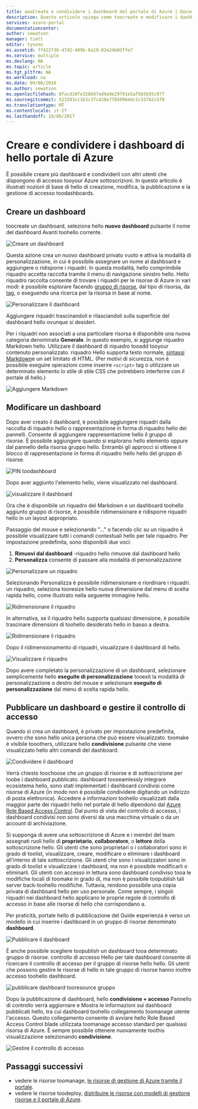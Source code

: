 ```yaml
---
title: aaaCreate e condividere i dashboard del portale di Azure | Documenti Microsoft
description: Questo articolo spiega come toocreate e modificare i dashboard in hello portale di Azure.
services: azure-portal
documentationcenter: 
author: sewatson
manager: timlt
editor: tysonn
ms.assetid: ff422f36-47d2-409b-8a19-02e24b03ffe7
ms.service: multiple
ms.devlang: NA
ms.topic: article
ms.tgt_pltfrm: NA
ms.workload: na
ms.date: 09/06/2016
ms.author: sewatson
ms.openlocfilehash: 0facd10fe3284d7ad9a9e29791e5af5b5b95c97f
ms.sourcegitcommit: 523283cc1b3c37c428e77850964dc1c33742c5f0
ms.translationtype: MT
ms.contentlocale: it-IT
ms.lasthandoff: 10/06/2017
---
```

# <a name="create-and-share-dashboards-in-hello-azure-portal"></a>Creare e condividere i dashboard di hello portale di Azure
È possibile creare più dashboard e condividerli con altri utenti che dispongono di accesso tooyour Azure sottoscrizioni.  In questo articolo è illustrati nozioni di base di hello di creazione, modifica, la pubblicazione e la gestione di accesso toodashboards.

## <a name="create-a-dashboard"></a>Creare un dashboard
toocreate un dashboard, seleziona hello **nuovo dashboard** pulsante il nome del dashboard Avanti toohello corrente.  

![Creare un dashboard](./media/azure-portal-dashboards/new-dashboard.png)

Questa azione crea un nuovo dashboard privato vuoto e attiva la modalità di personalizzazione, in cui è possibile assegnare un nome al dashboard e aggiungere o ridisporre i riquadri.  In questa modalità, hello comprimibile riquadro accetta raccolta tramite il menu di navigazione sinistro hello.  Hello riquadro raccolta consente di trovare i riquadri per le risorse di Azure in vari modi: è possibile esplorare facendo [gruppo di risorse](../azure-resource-manager/resource-group-overview.md#resource-groups), dal tipo di risorsa, da [tag](../azure-resource-manager/resource-group-using-tags.md), o eseguendo una ricerca per la risorsa in base al nome.  

![Personalizzare il dashboard](./media/azure-portal-dashboards/customize-dashboard.png)

Aggiungere riquadri trascinandoli e rilasciandoli sulla superficie del dashboard hello ovunque si desideri.

Per i riquadri non associati a una particolare risorsa è disponibile una nuova categoria denominata **Generale**.  In questo esempio, si aggiunge riquadro Markdown hello.  Utilizzare il dashboard di riquadro tooadd tooyour contenuto personalizzato.  riquadro Hello supporta testo normale, [sintassi Markdown](https://daringfireball.net/projects/markdown/syntax)e un set limitato di HTML.  (Per motivi di sicurezza, non è possibile eseguire operazioni come inserire `<script>` tag o utilizzare un determinato elemento lo stile di stile CSS che potrebbero interferire con il portale di hello.) 

![Aggiungere Markdown](./media/azure-portal-dashboards/add-markdown.png)

## <a name="edit-a-dashboard"></a>Modificare un dashboard
Dopo aver creato il dashboard, è possibile aggiungere riquadri dalla raccolta di riquadro hello o rappresentazione in forma di riquadro hello dei pannelli. Consente di aggiungere rappresentazione hello il gruppo di risorse. È possibile aggiungere quando si esplorano hello elemento oppure dal pannello della risorsa gruppo hello. Entrambi gli approcci si ottiene il blocco di rappresentazione in forma di riquadro hello hello del gruppo di risorse.

![PIN toodashboard](./media/azure-portal-dashboards/pin-to-dashboard.png)

Dopo aver aggiunto l'elemento hello, viene visualizzato nel dashboard.

![visualizzare il dashboard](./media/azure-portal-dashboards/view-dashboard.png)

Ora che è disponibile un riquadro del Markdown e un dashboard toohello aggiunto gruppo di risorse, è possibile ridimensionare e ridisporre riquadri hello in un layout appropriato.

Passaggio del mouse e selezionando "…" o facendo clic su un riquadro è possibile visualizzare tutti i comandi contestuali hello per tale riquadro. Per impostazione predefinita, sono disponibili due voci:

1. **Rimuovi dal dashboard** -riquadro hello rimuove dal dashboard hello
2. **Personalizza** consente di passare alla modalità di personalizzazione

![Personalizzare un riquadro](./media/azure-portal-dashboards/customize-tile.png)

Selezionando Personalizza è possibile ridimensionare e riordinare i riquadri. un riquadro, seleziona tooresize hello nuova dimensione dal menu di scelta rapida hello, come illustrato nella seguente immagine hello.

![Ridimensionare il riquadro](./media/azure-portal-dashboards/resize-tile.png)

In alternativa, se il riquadro hello supporta qualsiasi dimensione, è possibile trascinare dimensioni di toohello desiderato hello in basso a destra.

![Ridimensionare il riquadro](./media/azure-portal-dashboards/resize-corner.png)

Dopo il ridimensionamento di riquadri, visualizzare il dashboard di hello.

![Visualizzare il riquadro](./media/azure-portal-dashboards/view-tile.png)

Dopo avere completato la personalizzazione di un dashboard, selezionare semplicemente hello **eseguite di personalizzazione** tooexit la modalità di personalizzazione o destro del mouse e selezionare **eseguite di personalizzazione** dal menu di scelta rapida hello.

## <a name="publish-a-dashboard-and-manage-access-control"></a>Pubblicare un dashboard e gestire il controllo di accesso
Quando si crea un dashboard, è privato per impostazione predefinita, ovvero che sono hello unica persona che può essere visualizzato.  toomake è visibile tooothers, utilizzare hello **condivisione** pulsante che viene visualizzato hello altri comandi del dashboard.

![Condividere il dashboard](./media/azure-portal-dashboards/share-dashboard.png)

Verrà chiesto toochoose che un gruppo di risorse e di sottoscrizione per toobe i dashboard pubblicato. dashboard tooseamlessly integrare ecosistema hello, sono stati implementati i dashboard condivisi come risorse di Azure (in modo non è possibile condividere digitando un indirizzo di posta elettronica).  Accedere a informazioni toohello visualizzati dalla maggior parte dei riquadri hello nel portale di hello dipendono dal [Azure Role Based Access Control](../active-directory/role-based-access-control-configure.md). Dal punto di vista del controllo di accesso, i dashboard condivisi non sono diversi da una macchina virtuale o da un account di archiviazione.  

Si supponga di avere una sottoscrizione di Azure e i membri del team assegnati ruoli hello di **proprietario**, **collaboratore**, o **lettore** della sottoscrizione hello.  Gli utenti che sono proprietari o i collaboratori sono in grado di toolist, visualizzare, creare, modificare o eliminare i dashboard all'interno di tale sottoscrizione.  Gli utenti che sono i visualizzatori sono in grado di toolist e visualizzare i dashboard, ma non è possibile modificarli o eliminarli.  Gli utenti con accesso in lettura sono dashboard condiviso tooa le modifiche locali di toomake in grado di, ma non è possibile toopublish tali server back-toohello modifiche.  Tuttavia, rendono possibile una copia privata di dashboard hello per uso personale.  Come sempre, i singoli riquadri nei dashboard hello applicano le proprie regole di controllo di accesso in base alle risorse di hello che corrispondano a.  

Per praticità, portale hello di pubblicazione del Guide esperienza è verso un modello in cui inserire i dashboard in un gruppo di risorse denominato **dashboard**.  

![Pubblicare il dashboard](./media/azure-portal-dashboards/publish-dashboard.png)

È anche possibile scegliere toopublish un dashboard tooa determinato gruppo di risorse.  controllo di accesso Hello per tale dashboard consente di ricercare il controllo di accesso per il gruppo di risorse hello hello.  Gli utenti che possono gestire le risorse di hello in tale gruppo di risorse hanno inoltre accesso toohello dashboard.

![pubblicare dashboard tooresource gruppo](./media/azure-portal-dashboards/publish-to-resource-group.png)

Dopo la pubblicazione di dashboard, hello **condivisione + accesso** Pannello di controllo verrà aggiornare e Mostra le informazioni sui dashboard pubblicati hello, tra cui dashboard toohello collegamento toomanage utente l'accesso.  Questo collegamento consente di avviare hello Role Based Access Control blade utilizzata toomanage accesso standard per qualsiasi risorsa di Azure.  È sempre possibile ottenere nuovamente toothis visualizzazione selezionando **condivisione**.

![Gestire il controllo di accesso](./media/azure-portal-dashboards/manage-access.png)

## <a name="next-steps"></a>Passaggi successivi
* vedere le risorse toomanage, [le risorse di gestione di Azure tramite il portale](../azure-resource-manager/resource-group-portal.md).
* vedere le risorse toodeploy, [distribuire le risorse con modelli di gestione risorse e il portale di Azure](../azure-resource-manager/resource-group-template-deploy-portal.md).

